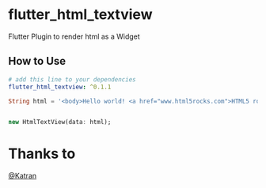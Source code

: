 # flutter_html_textview

Flutter Plugin to render html as a Widget

## How to Use

```yaml
# add this line to your dependencies
flutter_html_textview: ^0.1.1
```

```dart
String html = '<body>Hello world! <a href="www.html5rocks.com">HTML5 rocks!';


new HtmlTextView(data: html);
```

# Thanks to

[@Katran](https://github.com/Katarn)

